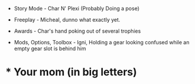 * Story Mode - Char N' Plexi (Probably Doing a pose)

* Freeplay - Micheal, dunno what exactly yet.

* Awards - Char's hand poking out of several trophies

* Mods, Options, Toolbox - Igni, Holding a gear looking confused while an empty gear slot is behind him

# * Your mom (in big letters)